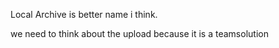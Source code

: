 

Local Archive 
is better name i think.

we need to think about the upload 
because it is a teamsolution 
